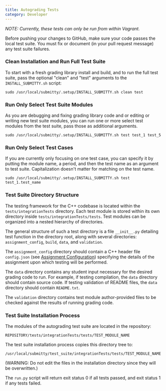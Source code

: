 ```yaml
---
title: Autograding Tests
category: Developer
---
```


_NOTE: Currently, these tests can only be run from within Vagrant._

Before pushing your  changes to GitHub, make sure your code passes the
local test suite.  You must fix or document (in your pull request
message) any test suite failures.

### Clean Installation and Run Full Test Suite

To start with a fresh grading library install and build, and to run
the full test suite, pass the optional "clean" and "test" arguments to
the `INSTALL_SUBMITTY.sh` script:

``` 
sudo /usr/local/submitty/.setup/INSTALL_SUBMITTY.sh clean test 
```

### Run Only Select Test Suite Modules

As you are debugging and fixing grading library code and or editing or
writing new test suite modules, you can run one or more select test
modules from the test suite, pass those as additional arguments.

``` 
sudo /usr/local/submitty/.setup/INSTALL_SUBMITTY.sh test test_1 test_5 
```

### Run Only Select Test Cases

If you are currently only focusing on one test case, you can specify it by 
putting the module name, a period, and then the test name as an argument
to test suite. Capitalization doesn't matter for matching on the test name.

```
sudo /usr/local/submitty/.setup/INSTALL_SUBMITTY.sh test test_1.test_name 
```

### Test Suite Directory Structure

The testing framework for the C++ codebase is located within the
`tests/integrationTests` directory.  Each test module is stored within
its own directory inside `tests/integrationTests/tests`.  Test modules
can be organized into a nested hierarchy of directories.

The general structure of such a test directory is a file `__init__.py`
detailing test function in the directory root, along with several
directories: `assignment_config`, `build`, `data`, and `validation`.

The `assignment_config` directory should contain a C++ header file
`config.json` (see [Assignment
Configuration](/instructor/assignment_configuration))
specifying the details of the assignment upon which testing will be
performed.

The `data` directory contains any student input necessary for the
desired grading code to run. For example, if testing compilation, the
`data` directory should contain source code. If testing validation of
README files, the `data` directory should contain `README.txt`.

The `validation` directory contains test module author-provided files
to be checked against the results of running grading code.

### Test Suite Installation Process

The modules of the autograding test suite are located in the repository:

``` 
REPOSITORY/tests/integrationTests/tests/TEST_MODULE_NAME 
```


The test suite installation process copies this directory tree to:

``` 
/usr/local/submitty/test_suite/integrationTests/tests/TEST_MODULE_NAME 
```

(WARNING: Do not edit the files in the installation directory since
they will be overwritten.)


The `run.py` script will return exit status 0 if all tests passed, and
exit status 1 if any tests failed.